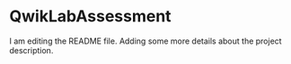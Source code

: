 # QwikLabAssessment
I am editing the README file. Adding some more details about the project description.
